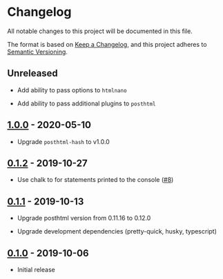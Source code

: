 # Changelog

All notable changes to this project will be documented in this file.

The format is based on [Keep a Changelog](https://keepachangelog.com/en/1.0.0/),
and this project adheres to [Semantic Versioning](https://semver.org/spec/v2.0.0.html).

## Unreleased

- Add ability to pass options to `htmlnano`

- Add ability to pass additional plugins to `posthtml`

## [1.0.0](https://github.com/metonym/hash-static/releases/tag/1.0.0) - 2020-05-10

- Upgrade `posthtml-hash` to v1.0.0

## [0.1.2](https://github.com/metonym/hash-static/releases/tag/0.1.2) - 2019-10-27

- Use chalk to for statements printed to the console
  ([#8](https://github.com/metonym/hash-static/issues/8))

## [0.1.1](https://github.com/metonym/hash-static/releases/tag/0.1.1) - 2019-10-13

- Upgrade posthtml version from 0.11.16 to 0.12.0

- Upgrade development dependencies (pretty-quick, husky, typescript)

## [0.1.0](https://github.com/metonym/hash-static/releases/tag/0.1.0) - 2019-10-06

- Initial release
